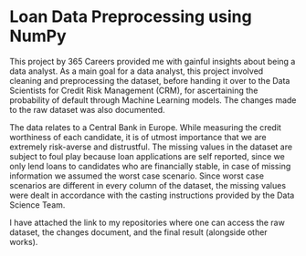 # Loan Data Preprocessing using NumPy

This project by 365 Careers provided me with gainful insights about being a data analyst. As a main goal for a data analyst, this project involved cleaning and preprocessing the dataset, before handing it over to the Data Scientists for Credit Risk Management (CRM), for ascertaining the probability of default through Machine Learning models. The changes made to the raw dataset was also documented.

The data relates to a Central Bank in Europe.
While measuring the credit worthiness of each candidate, it is of utmost importance that we are extremely risk-averse and distrustful. The missing values in the dataset are subject to foul play because loan applications are self reported, since we only lend loans to candidates who are financially stable, in case of missing information we assumed the worst case scenario. Since worst case scenarios are different in every column of the dataset, the missing values were dealt in accordance with the casting instructions provided by the Data Science Team.

I have attached the link to my repositories where one can access the raw dataset, the changes document, and the final result (alongside other works).
